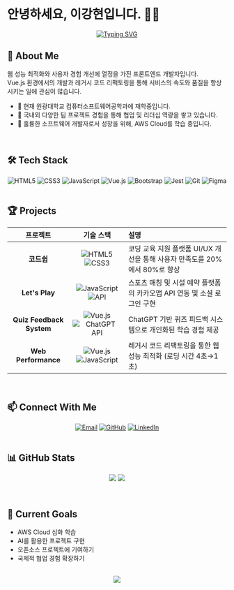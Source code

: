 # 안녕하세요, 이강현입니다. 🙇🏻

<div align="center">
  <!-- 움직이는 텍스트 배너 -->
  <a href="https://git.io/typing-svg"><img src="https://readme-typing-svg.demolab.com?font=Fira+Code&pause=1000&color=3498DB&center=true&vCenter=true&width=435&lines=Frontend+Developer;UI%2FUX+Enthusiast;Performance+Optimizer;International+Collaborator" alt="Typing SVG" /></a>
</div>

## 🚀 About Me

웹 성능 최적화와 사용자 경험 개선에 열정을 가진 프론트엔드 개발자입니다.  
Vue.js 환경에서의 개발과 레거시 코드 리팩토링을 통해 서비스의 속도와 품질을 향상시키는 일에 관심이 많습니다.

- 🔭 현재 원광대학교 컴퓨터소프트웨어공학과에 재학중입니다.
- 🌱 국내외 다양한 팀 프로젝트 경험을 통해 협업 및 리더십 역량을 쌓고 있습니다.
- 💬 훌륭한 소프트웨어 개발자로서 성장을 위해, AWS Cloud를 학습 중입니다.

<br>

## 🛠️ Tech Stack

<div align="center">
  <img src="https://img.shields.io/badge/HTML5-E34F26?style=for-the-badge&logo=html5&logoColor=white" alt="HTML5" />
  <img src="https://img.shields.io/badge/CSS3-1572B6?style=for-the-badge&logo=css3&logoColor=white" alt="CSS3" />
  <img src="https://img.shields.io/badge/JavaScript-F7DF1E?style=for-the-badge&logo=javascript&logoColor=black" alt="JavaScript" />
  <img src="https://img.shields.io/badge/Vue.js-4FC08D?style=for-the-badge&logo=vue.js&logoColor=white" alt="Vue.js" />
  <img src="https://img.shields.io/badge/Bootstrap-7952B3?style=for-the-badge&logo=bootstrap&logoColor=white" alt="Bootstrap" />
  <img src="https://img.shields.io/badge/Jest-C21325?style=for-the-badge&logo=jest&logoColor=white" alt="Jest" />
  <img src="https://img.shields.io/badge/Git-F05032?style=for-the-badge&logo=git&logoColor=white" alt="Git" />
  <img src="https://img.shields.io/badge/Figma-F24E1E?style=for-the-badge&logo=figma&logoColor=white" alt="Figma" />
</div>

<br>

## 🏆 Projects

<div align="center">

|프로젝트|기술 스택|설명|
|:---:|:---:|:---|
|**코드쉽**|![HTML5](https://img.shields.io/badge/HTML5-E34F26?style=flat-square&logo=html5&logoColor=white) ![CSS3](https://img.shields.io/badge/CSS3-1572B6?style=flat-square&logo=css3&logoColor=white)|코딩 교육 지원 플랫폼 UI/UX 개선을 통해 사용자 만족도를 20%에서 80%로 향상|
|**Let's Play**|![JavaScript](https://img.shields.io/badge/JavaScript-F7DF1E?style=flat-square&logo=javascript&logoColor=black) ![API](https://img.shields.io/badge/API-0285c9?style=flat-square)|스포츠 매칭 및 시설 예약 플랫폼의 카카오맵 API 연동 및 소셜 로그인 구현|
|**Quiz Feedback System**|![Vue.js](https://img.shields.io/badge/Vue.js-4FC08D?style=flat-square&logo=vue.js&logoColor=white) ![ChatGPT API](https://img.shields.io/badge/ChatGPT-74aa9c?style=flat-square&logo=openai&logoColor=white)|ChatGPT 기반 퀴즈 피드백 시스템으로 개인화된 학습 경험 제공|
|**Web Performance**|![Vue.js](https://img.shields.io/badge/Vue.js-4FC08D?style=flat-square&logo=vue.js&logoColor=white) ![JavaScript](https://img.shields.io/badge/JavaScript-F7DF1E?style=flat-square&logo=javascript&logoColor=black)|레거시 코드 리팩토링을 통한 웹 성능 최적화 (로딩 시간 4초→1초)|

</div>

<br>

## 📫 Connect With Me

<div align="center">
  <a href="mailto:a90605190@gmail.com"><img src="https://img.shields.io/badge/Email-D14836?style=for-the-badge&logo=gmail&logoColor=white" alt="Email" /></a>
  <a href="https://github.com/KAI-0419"><img src="https://img.shields.io/badge/GitHub-181717?style=for-the-badge&logo=github&logoColor=white" alt="GitHub" /></a>
  <a href="https://www.linkedin.com/in/kai0419"><img src="https://img.shields.io/badge/LinkedIn-0077B5?style=for-the-badge&logo=linkedin&logoColor=white" alt="LinkedIn" /></a>
  <!-- 추가 소셜 미디어 링크를 여기에 넣을 수 있습니다 -->
</div>

<br>

## 📊 GitHub Stats

<p align="center">
  <img src="https://github-readme-stats.vercel.app/api?username=KAI-0419&show_icons=true&theme=radical" />
  <img src="https://github-readme-streak-stats.herokuapp.com?user=KAI-0419&theme=radical&hide_border=false" />
</p>

<br>

## 🎯 Current Goals

- AWS Cloud 심화 학습
- AI를 활용한 프로젝트 구현
- 오픈소스 프로젝트에 기여하기
- 국제적 협업 경험 확장하기

<br>

<!--
**Thanks for visiting my profile!**
-->
<div align="center">
  <img src="https://capsule-render.vercel.app/api?type=waving&color=3498db&height=100&section=footer" />
</div>
